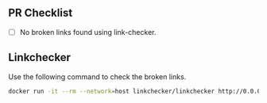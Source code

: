 ## PR Checklist

- [ ] No broken links found using link-checker.

## Linkchecker

Use the following command to check the broken links. 

```bash
docker run -it --rm --network=host linkchecker/linkchecker http://0.0.0.0:4000/
```

